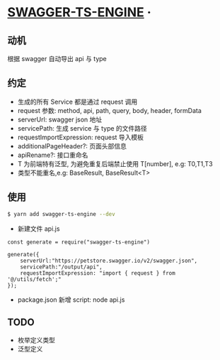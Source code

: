 # [SWAGGER-TS-ENGINE]() &middot;

## 动机

根据 swagger 自动导出 api 与 type

## 约定

- 生成的所有 Service 都是通过 request 调用
- request 参数: method, api, path, query, body, header, formData
- serverUrl: swagger json 地址
- servicePath: 生成 service 与 type 的文件路径
- requestImportExpression: request 导入模板
- additionalPageHeader?: 页面头部信息
- apiRename?: 接口重命名
- T 为前端特有泛型, 为避免重复后端禁止使用 T\[number\], e.g: T0,T1,T3
- 类型不能重名,e.g: BaseResult, BaseResult\<T\>

## 使用

```bash
$ yarn add swagger-ts-engine --dev
```

- 新建文件 api.js

```
const generate = require("swagger-ts-engine")

generate({
    serverUrl:"https://petstore.swagger.io/v2/swagger.json",
    servicePath:"/output/api",
    requestImportExpression: "import { request } from '@/utils/fetch';"
});
```

- package.json 新增 script: node api.js

## TODO

- 枚举定义类型
- 泛型定义
